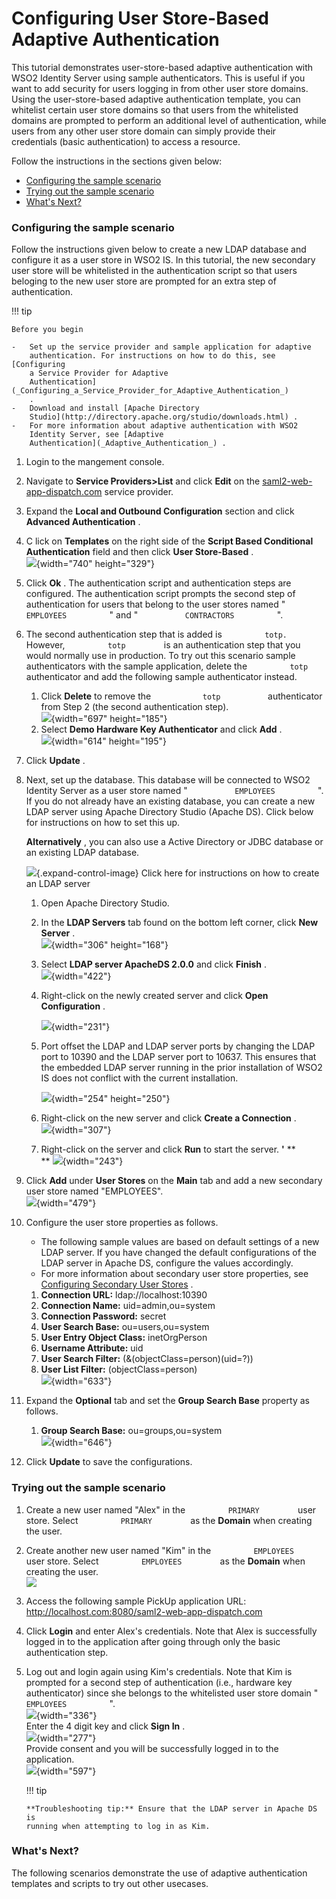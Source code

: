# Configuring User Store-Based Adaptive Authentication

This tutorial demonstrates user-store-based adaptive authentication with
WSO2 Identity Server using sample authenticators. This is useful if you
want to add security for users logging in from other user store domains.
Using the user-store-based adaptive authentication template, you can
whitelist certain user store domains so that users from the whitelisted
domains are prompted to perform an additional level of authentication,
while users from any other user store domain can simply provide their
credentials (basic authentication) to access a resource.

Follow the instructions in the sections given below:

-   [Configuring the sample
    scenario](#ConfiguringUserStore-BasedAdaptiveAuthentication-Configuringthesamplescenario)
-   [Trying out the sample
    scenario](#ConfiguringUserStore-BasedAdaptiveAuthentication-Tryingoutthesamplescenario)
-   [What's
    Next?](#ConfiguringUserStore-BasedAdaptiveAuthentication-What'sNext?)

### Configuring the sample scenario

Follow the instructions given below to create a new LDAP database and
configure it as a user store in WSO2 IS. In this tutorial, the new
secondary user store will be whitelisted in the authentication script so
that users beloging to the new user store are prompted for an extra step
of authentication.

!!! tip
    
    Before you begin
    
    -   Set up the service provider and sample application for adaptive
        authentication. For instructions on how to do this, see [Configuring
        a Service Provider for Adaptive
        Authentication](_Configuring_a_Service_Provider_for_Adaptive_Authentication_)
        .
    -   Download and install [Apache Directory
        Studio](http://directory.apache.org/studio/downloads.html) .
    -   For more information about adaptive authentication with WSO2
        Identity Server, see [Adaptive
        Authentication](_Adaptive_Authentication_) .
    

1.  Login to the mangement console.

2.  Navigate to **Service Providers\>List** and click **Edit** on the
    [saml2-web-app-dispatch.com](http://saml2-web-app-dispatch.com/)
    service provider.
3.  Expand the **Local and Outbound Configuration** section and click
    **Advanced Authentication** .
4.  C lick on **Templates** on the right side of the **Script Based
    Conditional Authentication** field and then click **User
    Store-Based** .  
    ![](attachments/103330746/103330747.png){width="740" height="329"}
5.  Click **Ok** . The authentication script and authentication steps
    are configured. The authentication script prompts the second step of
    authentication for users that belong to the user stores named "
    `           EMPLOYEES          ` " and "
    `           CONTRACTORS          ` ".

6.  The second authentication step that is added is
    `          totp.         ` However, `          totp         ` is an
    authentication step that you would normally use in production. To
    try out this scenario sample authenticators with the sample
    application, delete the `          totp         ` authenticator and
    add the following sample authenticator instead.
    1.  Click **Delete** to remove the `            totp           `
        authenticator from Step 2 (the second authentication step).  
        ![](attachments/103330746/103330750.png){width="697"
        height="185"}
    2.  Select **Demo Hardware Key Authenticator** and click **Add** .  
        ![](attachments/103330746/103330748.png){width="614"
        height="195"}
7.  Click **Update** .
8.  Next, set up the database. This database will be connected to WSO2
    Identity Server as a user store named "
    `           EMPLOYEES          ` ".  If you do not already have an
    existing database, you can create a new LDAP server using Apache
    Directory Studio (Apache DS). Click below for instructions on how to
    set this up.

    **Alternatively** , you can also use a Active Directory or JDBC
    database or an existing LDAP database.

    ![](images/icons/grey_arrow_down.png){.expand-control-image} Click
    here for instructions on how to create an LDAP server

    1.  Open Apache Directory Studio.
    2.  In the **LDAP Servers** tab found on the bottom left corner,
        click **New Server** .  
        ![](attachments/103330746/103330767.png){width="306"
        height="168"}
    3.  Select **LDAP server ApacheDS 2.0.0** and click **Finish** .  
        ![](attachments/103330746/103330766.png){width="422"}
    4.  Right-click on the newly created server and click **Open
        Configuration** .

        ![](attachments/103330746/103330765.png){width="231"}

    5.  Port offset the LDAP and LDAP server ports by changing the LDAP
        port to 10390 and the LDAP server port to 10637. This ensures
        that the embedded LDAP server running in the prior installation
        of WSO2 IS does not conflict with the current installation.

        ![](attachments/103330746/103330764.png){width="254"
        height="250"}

    6.  Right-click on the new server and click **Create a Connection**
        .  
        ![](attachments/103330746/103330763.png){width="307"}
    7.  Right-click on the server and click **Run** to start the server.
        **'** **  
        ** ![](attachments/103330746/103330762.png){width="243"}

9.  Click **Add** under **User Stores** on the **Main** tab and add a
    new secondary user store named "EMPLOYEES".  
    ![](attachments/103330746/103330761.png){width="479"}
10. Configure the user store properties as follows.

    -   The following sample values are based on default settings of a
        new LDAP server. If you have changed the default configurations
        of the LDAP server in Apache DS, configure the values
        accordingly.
    -   For more information about secondary user store properties, see
        [Configuring Secondary User
        Stores](_Configuring_Secondary_User_Stores_) .

    1.  **Connection URL:** ldap://localhost:10390
    2.  **Connection Name:** uid=admin,ou=system
    3.  **Connection Password:** secret
    4.  **User Search Base:** ou=users,ou=system
    5.  **User Entry Object Class:** inetOrgPerson
    6.  **Username Attribute:** uid
    7.  **User Search Filter:** (&(objectClass=person)(uid=?))
    8.  **User List Filter:** (objectClass=person)  
        ![](attachments/103330746/103330760.png){width="633"}

11. Expand the **Optional** tab and set the **Group Search Base**
    property as follows.  
    1.  **Group Search Base:** ou=groups,ou=system  
        ![](attachments/103330746/103330759.png){width="646"}
12. Click **Update** to save the configurations.

### Trying out the sample scenario

1.  Create a new user named "Alex" in the `          PRIMARY         `
    user store. Select `          PRIMARY         ` as the **Domain**
    when creating the user.
2.  Create another new user named "Kim" in the
    `          EMPLOYEES         ` user store. Select
    `          EMPLOYEES         ` as the **Domain** when creating the
    user.  
    ![](attachments/103330746/103330758.png)
3.  Access the following sample PickUp application URL:
    <http://localhost.com:8080/saml2-web-app-dispatch.com>
4.  Click **Login** and enter Alex's credentials. Note that Alex is
    successfully logged in to the application after going through only
    the basic authentication step.
5.  Log out and login again using Kim's credentials. Note that Kim is
    prompted for a second step of authentication (i.e., hardware key
    authenticator) since she belongs to the whitelisted user store
    domain " `           EMPLOYEES          ` ".  
    ![](attachments/103330746/103330757.png){width="336"}  
    Enter the 4 digit key and click **Sign In** .  
    ![](attachments/103330746/103330756.png){width="277"}  
    Provide consent and you will be successfully logged in to the
    application.  
    ![](attachments/103330746/103330755.png){width="597"}

    !!! tip
    
        **Troubleshooting tip:** Ensure that the LDAP server in Apache DS is
        running when attempting to log in as Kim.
    

### What's Next?

The following scenarios demonstrate the use of adaptive authentication
templates and scripts to try out other usecases.

